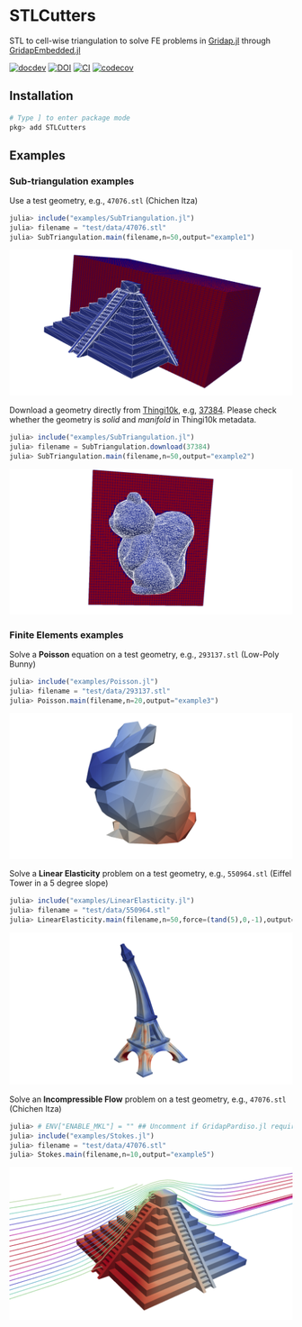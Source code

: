 # STLCutters

STL to cell-wise triangulation to solve FE problems in [Gridap.jl](https://github.com/gridap/Gridap.jl) through [GridapEmbedded.jl](https://github.com/gridap/GridapEmbedded.jl)

[![docdev](https://img.shields.io/badge/docs-dev-blue.svg)](https://gridap.github.io/STLCutters.jl/dev) 
[![DOI](https://img.shields.io/badge/DOI-10.1016%2Fj.jcp.2022.111162-blue)](https://doi.org/10.1016/j.jcp.2022.111162)
[![CI](https://github.com/gridap/STLCutters.jl/workflows/CI/badge.svg)](https://github.com/gridap/STLCutters.jl/actions?query=workflow%3ACI)
[![codecov](https://codecov.io/gh/gridap/STLCutters.jl/branch/main/graph/badge.svg)](https://codecov.io/gh/gridap/STLCutters.jl)


## Installation

```julia
# Type ] to enter package mode
pkg> add STLCutters
```

## Examples

### Sub-triangulation examples

Use a test geometry, e.g., `47076.stl` (Chichen Itza)
```julia
julia> include("examples/SubTriangulation.jl")
julia> filename = "test/data/47076.stl"
julia> SubTriangulation.main(filename,n=50,output="example1")
```
![Example 1](examples/example1.png)

Download a geometry directly from [Thingi10k](https://ten-thousand-models.appspot.com/), e.g, [37384](https://ten-thousand-models.appspot.com/detail.html?file_id=37384). Please check whether the geometry is *solid* and *manifold* in Thingi10k metadata.
```julia
julia> include("examples/SubTriangulation.jl")
julia> filename = SubTriangulation.download(37384)
julia> SubTriangulation.main(filename,n=50,output="example2")
```
![Example 2](examples/example2.png)

### Finite Elements examples

Solve a **Poisson** equation on a test geometry, e.g., `293137.stl` (Low-Poly Bunny)
 ```julia
julia> include("examples/Poisson.jl")
julia> filename = "test/data/293137.stl"
julia> Poisson.main(filename,n=20,output="example3")
```

![Example 3](examples/example3.png)

Solve a **Linear Elasticity** problem on a test geometry, e.g., `550964.stl` (Eiffel Tower in a 5 degree slope)
 ```julia
julia> include("examples/LinearElasticity.jl")
julia> filename = "test/data/550964.stl"
julia> LinearElasticity.main(filename,n=50,force=(tand(5),0,-1),output="example4")
```

![Example 4](examples/example4.png)

Solve an **Incompressible Flow** problem on a test geometry, e.g., `47076.stl` (Chichen Itza)
 ```julia
julia> # ENV["ENABLE_MKL"] = "" ## Uncomment if GridapPardiso.jl requirements are fulfilled
julia> include("examples/Stokes.jl")
julia> filename = "test/data/47076.stl"
julia> Stokes.main(filename,n=10,output="example5")
```

![Example 5](examples/example5.png)
